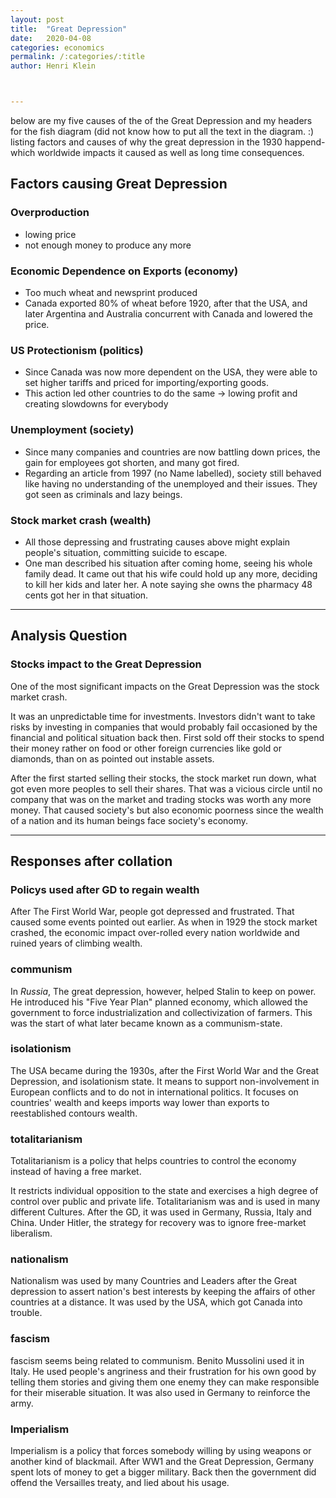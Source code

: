 ```yaml
---
layout: post
title:  "Great Depression"
date:   2020-04-08
categories: economics
permalink: /:categories/:title
author: Henri Klein



---
```


below are my five causes of the of the Great Depression and my headers for the fish diagram (did not know how to put all the text in the diagram. :)
listing factors and causes of why the great depression in the 1930 happend- which worldwide impacts it caused as well as long time consequences.

## Factors causing Great Depression

### Overproduction

+ lowing price
+ not enough money to produce any more

### Economic Dependence on Exports (economy)

+ Too much wheat and newsprint produced
+ Canada exported 80% of wheat before 1920, after that the USA, and later Argentina and Australia concurrent with Canada and lowered the price.

### US Protectionism (politics)

+ Since Canada was now more dependent on the USA, they were able to set higher tariffs and priced for importing/exporting goods.
+ This action led other countries to do the same -> lowing profit and creating slowdowns for everybody

### Unemployment (society)

+ Since many companies and countries are now battling down prices, the gain for employees got shorten, and many got fired.
+ Regarding an article from 1997 (no Name labelled), society still behaved like having no understanding of the unemployed and their issues. They got seen as criminals and lazy beings.

### Stock market crash (wealth)

+ All those depressing and frustrating causes above might explain people's situation, committing suicide to escape.
+ One man described his situation after coming home, seeing his whole family dead. It came out that his wife could hold up any more, deciding to kill her kids and later her. A note saying she owns the pharmacy 48 cents got her in that situation.

---

## Analysis Question

### Stocks impact to the Great Depression

One of the most significant impacts on the Great Depression was the stock market crash.

It was an unpredictable time for investments. Investors didn't want to take risks by investing in companies that would probably fail occasioned by the financial and political situation back then. First sold off their stocks to spend their money rather on food or other foreign currencies like gold or diamonds, than on as pointed out instable assets.

After the first started selling their stocks, the stock market run down, what got even more peoples to sell their shares. That was a vicious circle until no company that was on the market and trading stocks was worth any more money. That caused society's but also economic poorness since the wealth of a nation and its human beings face society's economy.

---

## Responses after collation

### Policys used after GD to regain wealth

After The First World War, people got depressed and frustrated. That caused some events pointed out earlier. As when in 1929 the stock market crashed, the economic impact over-rolled every nation worldwide and ruined years of climbing wealth.

### communism

In *Russia*, The great depression, however, helped Stalin to keep on power. He introduced his "Five Year Plan" planned economy, which allowed the government to force industrialization and collectivization of farmers. This was the start of what later became known as a communism-state.

### isolationism

The USA became during the 1930s, after the First World War and the Great Depression, and isolationism state. It means to support non-involvement in European conflicts and to do not in international politics. It focuses on countries' wealth and keeps imports way lower than exports to reestablished contours wealth.

### totalitarianism

Totalitarianism is a policy that helps countries to control the economy instead of having a free market.

It restricts individual opposition to the state and exercises a high degree of control over public and private life. Totalitarianism was and is used in many different Cultures. After the GD, it was used in Germany, Russia, Italy and China. Under Hitler, the strategy for recovery was to ignore free-market liberalism.

### nationalism

Nationalism was used by many Countries and Leaders after the Great depression to assert nation's best interests by keeping the affairs of other countries at a distance. It was used by the USA, which got Canada into trouble.  

### fascism

fascism seems being related to communism. Benito Mussolini used it in Italy. He used people's angriness and their frustration for his own good by telling them stories and giving them one enemy they can make responsible for their miserable situation. It was also used in Germany to reinforce the army.

### Imperialism

Imperialism is a policy that forces somebody willing by using weapons or another kind of blackmail. After WW1 and the Great Depression, Germany spent lots of money to get a bigger military. Back then the government did offend the Versailles treaty, and lied about his usage.

